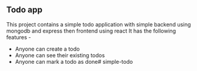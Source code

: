 ## Todo app

This project contains a simple todo application with simple backend using mongodb and express
then frontend using react 
It has the following features - 

- Anyone can create a todo
- Anyone can see their existing todos
- Anyone can mark a todo as done# simple-todo
